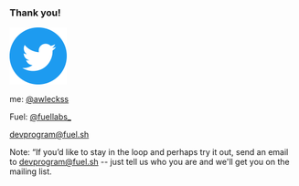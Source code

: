 ### Thank you!

<img src="https://raw.githubusercontent.com/sezna/EthCC-2021/main/images/twitter_logo.png" height=100px />

me: [@awleckss](https://twitter.com/awleckss)

Fuel: [@fuellabs\_](https://twitter.com/fuellabs_)

devprogram@fuel.sh

Note:
“If you’d like to stay in the loop and perhaps try it out, send an email to devprogram@fuel.sh -- just tell us who you are and we'll get you on the mailing list. 
